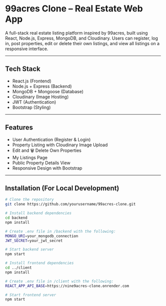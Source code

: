 # 99acres Clone – Real Estate Web App

A full-stack real estate listing platform inspired by 99acres, built using React, Node.js, Express, MongoDB, and Cloudinary. Users can register, log in, post properties, edit or delete their own listings, and view all listings on a responsive interface.

---

## Tech Stack

- React.js (Frontend)
- Node.js + Express (Backend)
- MongoDB + Mongoose (Database)
- Cloudinary (Image Hosting)
- JWT (Authentication)
- Bootstrap (Styling)

---

## Features

- User Authentication (Register & Login)
- Property Listing with Cloudinary Image Upload
- Edit and 🗑 Delete Own Properties
- My Listings Page
- Public Property Details View
- Responsive Design with Bootstrap

---

## Installation (For Local Development)

```bash
# Clone the repository
git clone https://github.com/yourusername/99acres-clone.git

# Install backend dependencies
cd backend
npm install

# Create .env file in /backend with the following:
MONGO_URI=your_mongodb_connection
JWT_SECRET=your_jwt_secret

# Start backend server
npm start

# Install frontend dependencies
cd ../client
npm install

# Create .env file in /client with the following:
REACT_APP_API_BASE=https://nine9acres-clone.onrender.com

# Start frontend server
npm start
```
